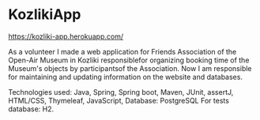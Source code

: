 # KozlikiApp
https://kozliki-app.herokuapp.com/

As a volunteer I made a web application for Friends Association of the Open-Air Museum in Kozliki responsiblefor organizing booking time of the Museum's objects by participantsof the Association. Now I am responsible for maintaining and updating information on the website and databases.

Technologies used: Java, Spring, Spring boot, Maven,
JUnit, assertJ, HTML/CSS, Thymeleaf, JavaScript, Database: PostgreSQL
For tests database: H2.
